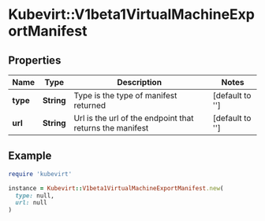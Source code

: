# Kubevirt::V1beta1VirtualMachineExportManifest

## Properties

| Name | Type | Description | Notes |
| ---- | ---- | ----------- | ----- |
| **type** | **String** | Type is the type of manifest returned | [default to &#39;&#39;] |
| **url** | **String** | Url is the url of the endpoint that returns the manifest | [default to &#39;&#39;] |

## Example

```ruby
require 'kubevirt'

instance = Kubevirt::V1beta1VirtualMachineExportManifest.new(
  type: null,
  url: null
)
```

